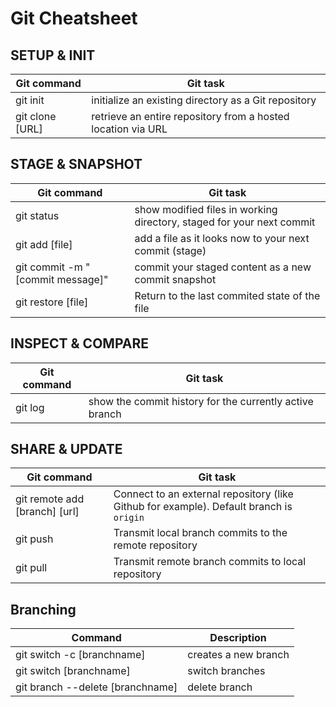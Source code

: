 # Git Cheatsheet

## SETUP & INIT

| Git command     | Git task                                                     |
| --------------- | ------------------------------------------------------------ |
| git init        | initialize an existing directory as a Git repository         |
| git clone [URL] | retrieve an entire repository from a hosted location via URL |

## STAGE & SNAPSHOT

| Git command                      | Git task                                                              |
| -------------------------------- | --------------------------------------------------------------------- |
| git status                       | show modified files in working directory, staged for your next commit |
| git add [file]                   | add a file as it looks now to your next commit (stage)                |
| git commit -m "[commit message]" | commit your staged content as a new commit snapshot                   |
| git restore [file]               | Return to the last commited state of the file                         |

## INSPECT & COMPARE

| Git command | Git task                                                |
| ----------- | ------------------------------------------------------- |
| git log     | show the commit history for the currently active branch |

## SHARE & UPDATE

| Git command                   | Git task                                                                                |
| ----------------------------- | --------------------------------------------------------------------------------------- |
| git remote add [branch] [url] | Connect to an external repository (like Github for example). Default branch is `origin` |
| git push                      | Transmit local branch commits to the remote repository                                  |
| git pull                      | Transmit remote branch commits to local repository                                      |

## Branching

| Command                          | Description          |
| -------------------------------- | -------------------- |
| git switch -c [branchname]       | creates a new branch |
| git switch [branchname]          | switch branches      |
| git branch --delete [branchname] | delete branch        |
